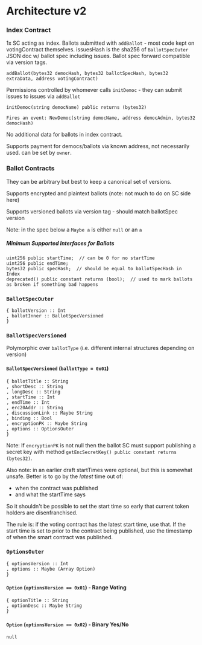 # Architecture v2

### Index Contract

1x SC acting as index. Ballots submitted with `addBallot` - most code kept on votingContract themselves. issuesHash is the sha256 of `BallotSpecOuter` JSON doc w/ ballot spec including issues. Ballot spec forward compatible via version tags.

```
addBallot(bytes32 democHash, bytes32 ballotSpecHash, bytes32 extraData, address votingContract)
```

Permissions controlled by whomever calls `initDemoc` - they can submit issues to issues via `addBallot`

```
initDemoc(string democName) public returns (bytes32)

Fires an event: NewDemoc(string democName, address democAdmin, bytes32 democHash)
```

No additional data for ballots in index contract.

Supports payment for democs/ballots via known address, not necessarily used. can be set by `owner`.

### Ballot Contracts

They can be arbitrary but best to keep a canonical set of versions.

Supports encrypted and plaintext ballots (note: not much to do on SC side here)

Supports versioned ballots via version tag - should match ballotSpec version

Note: in the spec below a `Maybe a` is either `null` or an `a`

##### Minimum Supported Interfaces for Ballots

```
uint256 public startTime;  // can be 0 for no startTime
uint256 public endTime;
bytes32 public specHash;  // should be equal to ballotSpecHash in Index
deprecated() public constant returns (bool);  // used to mark ballots as broken if something bad happens
```

### `BallotSpecOuter`

```
{ ballotVersion :: Int
, ballotInner :: BallotSpecVersioned
}
```

### `BallotSpecVersioned`

Polymorphic over `ballotType` (i.e. different internal structures depending on version)

#### `BallotSpecVersioned` (`ballotType = 0x01`)

```
{ ballotTitle :: String
, shortDesc :: String
, longDesc :: String
, startTime :: Int
, endTime :: Int
, erc20Addr :: String
, discussionLink :: Maybe String
, binding :: Bool
, encryptionPK :: Maybe String
, options :: OptionsOuter
}
```

Note: If `encryptionPK` is not null then the ballot SC must support publishing a secret key with method `getEncSecretKey() public constant returns (bytes32)`.

Also note: in an earlier draft startTimes were optional, but this is somewhat unsafe. Better is to go by the _latest_ time out of:

* when the contract was published
* and what the startTime says

So it shouldn't be possible to set the start time so early that current token holders are disenfranchised.

The rule is: if the voting contract has the latest start time, use that. If the start time is set to prior to the contract being published, use the timestamp of when the smart contract was published.

### `OptionsOuter`

```
{ optionsVersion :: Int
, options :: Maybe (Array Option)
}
```

#### `Option` (`optionsVersion == 0x01`) - Range Voting

```
{ optionTitle :: String
, optionDesc :: Maybe String
}
```

#### `Option` (`optionsVersion == 0x02`) - Binary Yes/No

```
null
```
